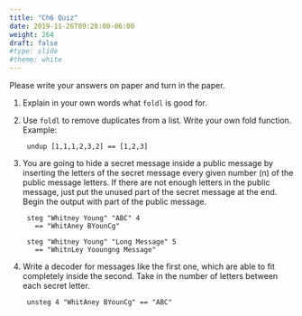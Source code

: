 ```yaml
---
title: "Ch6 Quiz"
date: 2019-11-26T09:28:00-06:00
weight: 264
draft: false
#type: slide
#theme: white
---
```


Please write your answers on paper and turn in the paper.

1. Explain in your own words what `foldl` is good for. 
   
2. Use `foldl` to remove duplicates from a list. Write your own fold
   function. Example:
   
        undup [1,1,1,2,3,2] == [1,2,3] 

3. You are going to hide a secret message inside a public message by
   inserting the letters of the secret message every given number (n)
   of the public message letters. If there are not enough letters in
   the public message, just put the unused part of the secret message
   at the end. Begin the output with part of the public message.

        steg "Whitney Young" "ABC" 4
          == "WhitAney BYounCg"
        
        steg "Whitney Young" "Long Message" 5
          == "WhitnLey Yooungng Message"

4. Write a decoder for messages like the first one, which are able to
   fit completely inside the second. Take in the number of letters
   between each secret letter.
   
        unsteg 4 "WhitAney BYounCg" == "ABC"

